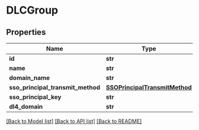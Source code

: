 # DLCGroup

## Properties
Name | Type | Description | Notes
------------ | ------------- | ------------- | -------------
**id** | **str** |  | [optional] 
**name** | **str** |  | [optional] 
**domain_name** | **str** |  | [optional] 
**sso_principal_transmit_method** | [**SSOPrincipalTransmitMethod**](SSOPrincipalTransmitMethod.md) |  | [optional] 
**sso_principal_key** | **str** |  | [optional] 
**dl4_domain** | **str** |  | [optional] 

[[Back to Model list]](../README.md#documentation-for-models) [[Back to API list]](../README.md#documentation-for-api-endpoints) [[Back to README]](../README.md)


